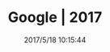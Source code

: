 ---
title: Google | 2017
date: 2017/5/18 10:15:44  #文章生成时间
categories:  #文章分类目录 可以省略
- Google
tags: #文章标签 可以省略
- Google
- #YouTube
---